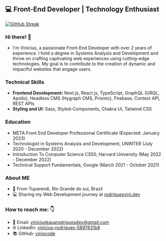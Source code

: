 





## 💻 Front-End Developer | Technology Enthusiast
[![GitHub Streak](https://github-readme-streak-stats.herokuapp.com?user=viniscode&theme=tokyonight&hide_border=true&border_radius=12&fire=40EBEB&ring=40EBEB&currStreakLabel=40EBEB)](https://git.io/streak-stats)
### Hi there! 👋  
- I'm Vinícius, a passionate Front-End Developer with over 2 years of experience. I hold a degree in Systems Analysis and Development and thrive on crafting captivating web experiences using cutting-edge technologies. My goal is to contribute to the creation of dynamic and impactful websites that engage users.

### Technical Skills
- <strong>Frontend Development:</strong> Next.js, React.js, TypeScript, GraphQL (URQL, Apollo), Headless CMS (Hygraph CMS, Prismic), Firebase, Context API, REST APIs
- <strong>Styling and UI:</strong> Sass, Styled-Components, Chakra UI, Tailwind CSS


### Education

- META Front End Developer Professional Certificate (Expected: January 2023)
- Technologist in Systems Analysis and Development, UNINTER (July 2020 - December 2022)
- Introduction To Computer Science CS50, Harvard University (May 2022 - December 2022)
- Technical Support Fundamentals, Google (March 2021 - October 2021)

###  About ME
-  📍 From Tuparendi, Rio Grande do sul, Brazil
- 💻 Sharing my Web Development journey at [rodriguesvini.dev](https://instagram.com/rodriguesvini.dev)

### How to reach me: 👇 
- 📧 Email: viniciuskauarodriguesdev@gmail.com
- 🌐 LinkedIn: [vinicius-rodrigues-5897831b8](https://www.linkedin.com/in/vinicius-rodrigues-5897831b8/)
- 📚 GitHub: [viniscode](https://www.github.com/viniscode/)



